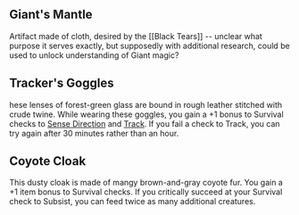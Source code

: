 ## Giant's Mantle
Artifact made of cloth, desired by the [[Black Tears]] -- unclear what purpose it serves exactly, but supposedly with additional research, could be used to unlock understanding of Giant magic?

## Tracker's Goggles
hese lenses of forest-green glass are bound in rough leather stitched with crude twine. While wearing these goggles, you gain a +1 bonus to Survival checks to [Sense Direction](https://2e.aonprd.com/Actions.aspx?ID=64) and [Track](https://2e.aonprd.com/Actions.aspx?ID=66). If you fail a check to Track, you can try again after 30 minutes rather than an hour.

## Coyote Cloak
This dusty cloak is made of mangy brown-and-gray coyote fur. You gain a +1 item bonus to Survival checks. If you critically succeed at your Survival check to Subsist, you can feed twice as many additional creatures.